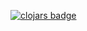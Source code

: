 [![clojars badge](https://img.shields.io/clojars/v/io.github.ajchemist/chrome.svg?style=flat-square)](https://clojars.org/io.github.ajchemist/chrome)
